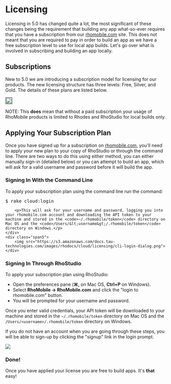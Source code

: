 # Licensing
Licensing in 5.0 has changed quite a lot, the most significant of these changes being the requirement that building any app what-so-ever requires that you have a subscription from our [rhomobile.com](http://www.rhomobile.com) site. This does not meant that you are required to pay in order to build an app as we have a free subscription level to use for local app builds. Let's go over what is involved in subscribing and building an app locally.

## Subscriptions
New to 5.0 we are introducing a subscription model for licensing for our products. The new licensing structure has three levels: Free, Silver, and Gold. The details of these plans are listed below.

<img style="border:solid;border-color:#999" src="https://s3.amazonaws.com/docs.tau-technologies.com/images/rhodocs/cloud/licensing/sub-details.png">

NOTE: This <b>does</b> mean that without a paid subscription your usage of RhoMobile products is limited to Rhodes and RhoStudio for local builds only.

## Applying Your Subscription Plan
Once you have signed up for a subscription on [rhomobile.com](http://www.rhomobile.com/content/rhopricing.html), you'll need to apply your new plan to your copy of RhoStudio or through the command line. There are two ways to do this using either method, you can either manually sign-in (detailed below) or you can attempt to build an app, which will ask for a valid username and password before it will build the app.

### Signing In With the Command Line
<div class="row-fluid">
	<div class="span7">
		<p>To apply your subscription plan using the command line run the command:</p>
			<pre>$ rake cloud:login</pre>

		<p>This will ask for your username and password, logging you into your rhomobile.com account and downloading the API token to your machine and stored in the <code>~/.rhomobile/token</code> directory on Mac OS and the <code>/Users/&lt;username&gt;/.rhomobile/token</code> directory on Windows.</p>
	</div>
	<div class="span5">
		<img src="https://s3.amazonaws.com/docs.tau-technologies.com/images/rhodocs/cloud/licensing/cli-login-dialog.png">
	</div>
</div>

### Signing In Through RhoStudio
<!-- Steps -->
<div class="row-fluid">
	<div class="span7">
		<p>To apply your subscription plan using RhoStudio:</p>
		<ul>
			<li>Open the preferences pane (<b>&#8984;,</b> on Mac OS, <b>Ctrl+P</b> on Windows).</li>
			<li>Select <b>RhoMobile -> RhoMobile.com</b> and click the "login to rhomobile.com" button.</li>
			<li>You will be prompted for your username and password.</li>
		</ul>
		<p>Once you enter valid credentials, your API token will be downloaded to your machine and stored in the <code>~/.rhomobile/token</code> directory on Mac OS and the <code>/Users/&lt;username&gt;/.rhomobile/token</code> directory on Windows.</p>
		<p>If you do not have an account when you are going through these steps, you will be able to sign-up by clicking the "signup" link in the login prompt.</p>
	</div>
	<!-- Sign-In Picture -->
	<div class="span5">
		<img src="https://s3.amazonaws.com/docs.tau-technologies.com/images/rhodocs/cloud/licensing/rs-login-dialog.png">
	</div>
</div>

### Done!
Once you have applied your license you are free to build apps. It's **that** easy!
